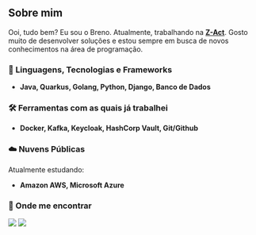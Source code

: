 ## Sobre mim
<p align="left">Ooi, tudo bem? Eu sou o Breno. Atualmente, trabalhando na <a href = "https://www.z-act.io/" target="_blank"><strong>Z-Act</strong></a>. Gosto muito de desenvolver soluções e estou sempre em busca de novos conhecimentos na área de programação.</p>


### 🚀 Linguagens, Tecnologias e Frameworks
- <p align="left">
  <strong> Java, Quarkus, Golang, Python, Django, Banco de Dados</strong>
</p>

### 🛠️ Ferramentas com as quais já trabalhei
- <p align="left">
  <strong>Docker, Kafka, Keycloak, HashCorp Vault, Git/Github</strong>
</p>

### ☁️ Nuvens Públicas
Atualmente estudando:
- <p align="left">
  <strong>Amazon AWS, Microsoft Azure</strong>
</p>

### 💬 Onde me encontrar
<a href="mailto:brenoaguilar29@gmail.com" target="_blank"><img src="https://img.shields.io/badge/-Gmail-%23333?style=for-the-badge&logo=gmail&logoColor=white"></a> <a href="https://www.linkedin.com/in/breno-aguilar-16a959264/" target="_blank"><img src="https://img.shields.io/badge/-LinkedIn-%230077B5?style=for-the-badge&logo=linkedin&logoColor=white"></a><br>
